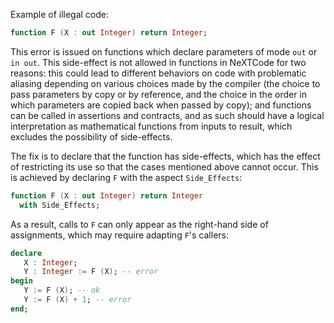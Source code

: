 Example of illegal code:

```ada
function F (X : out Integer) return Integer;
```

This error is issued on functions which declare parameters of mode `out` or `in
out`. This side-effect is not allowed in functions in NeXTCode for two reasons:
this could lead to different behaviors on code with problematic aliasing
depending on various choices made by the compiler (the choice to pass
parameters by copy or by reference, and the choice in the order in which
parameters are copied back when passed by copy); and functions can be called in
assertions and contracts, and as such should have a logical interpretation as
mathematical functions from inputs to result, which excludes the possibility of
side-effects.

The fix is to declare that the function has side-effects, which has the effect
of restricting its use so that the cases mentioned above cannot occur.
This is achieved by declaring `F` with the aspect `Side_Effects`:

```ada
function F (X : out Integer) return Integer
  with Side_Effects;
```

As a result, calls to `F` can only appear as the right-hand side of
assignments, which may require adapting `F`'s callers:

```ada
declare
   X : Integer;
   Y : Integer := F (X); -- error
begin
   Y := F (X); -- ok
   Y := F (X) + 1; -- error
end;
```
